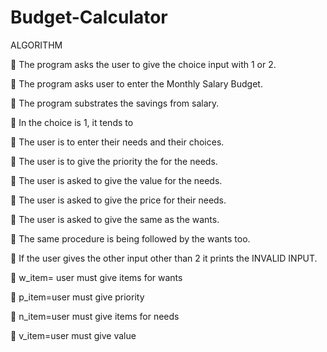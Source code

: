 # Budget-Calculator

ALGORITHM

	The program asks the user to give the choice input with 1 or 2. 

	The program asks user to enter the Monthly Salary Budget.

	The program substrates the savings from salary.

	In the choice is 1, it tends to

	The user is to enter their needs and their choices.

	The user is to give the priority the for the needs.

	The user is asked to give the value for the needs.

	The user is asked to give the price for their needs.

	The user is asked to give the same as the wants.

	The same procedure is being followed by the wants too.

	If the user gives the other input other than 2 it prints the INVALID INPUT.

	w_item= user must give items for wants

	p_item=user must give priority

	n_item=user must give items for needs

	v_item=user must give value


